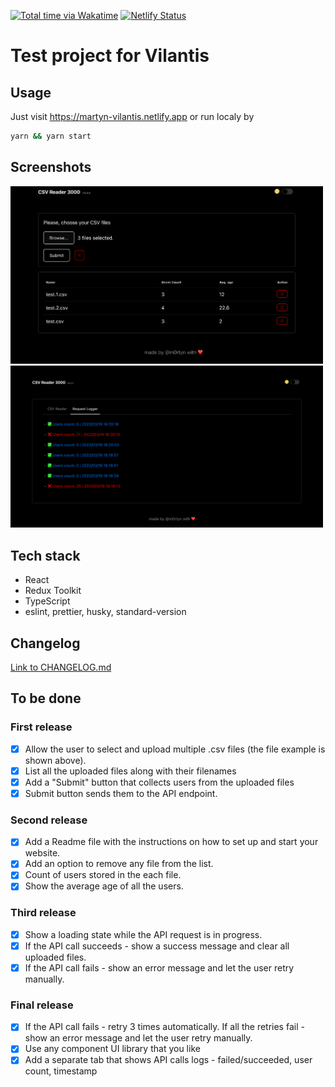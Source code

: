 [![Total time via Wakatime](https://wakatime.com/badge/user/4d609996-b80c-43ee-91da-7bc046ee4216/project/289a6e96-84ba-446b-b564-380afef7070d.svg)](https://wakatime.com/badge/user/4d609996-b80c-43ee-91da-7bc046ee4216/project/289a6e96-84ba-446b-b564-380afef7070d)
[![Netlify Status](https://api.netlify.com/api/v1/badges/5f0f3625-186a-4431-86bb-d8bdc8948e48/deploy-status)](https://app.netlify.com/sites/martyn-vilantis/deploys)

# Test project for Vilantis

## Usage

Just visit https://martyn-vilantis.netlify.app or run localy by
```bash
yarn && yarn start
```

## Screenshots



<img width="500" src="./public/screenshot1.png" />
<img width="500" src="./public/screenshot2.png" />

## Tech stack

- React
- Redux Toolkit
- TypeScript
- eslint, prettier, husky, standard-version

## Changelog

[Link to CHANGELOG.md](./CHANGELOG.md)

## To be done

### First release
- [x] Allow the user to select and upload multiple .csv files (the file example is shown above).
- [x] List all the uploaded files along with their filenames
- [x] Add a "Submit" button that collects users from the uploaded files
- [x] Submit button sends them to the API endpoint.

### Second release
- [x] Add a Readme file with the instructions on how to set up and start your website.
- [x] Add an option to remove any file from the list.
- [x] Count of users stored in the each file.
- [x] Show the average age of all the users.

### Third release
- [x] Show a loading state while the API request is in progress.
- [x] If the API call succeeds - show a success message and clear all uploaded files.
- [x] If the API call fails - show an error message and let the user retry manually.

### Final release
- [x] If the API call fails - retry 3 times automatically. If all the retries fail - show an error message and let the user retry manually.
- [x] Use any component UI library that you like
- [x] Add a separate tab that shows API calls logs - failed/succeeded, user count, timestamp